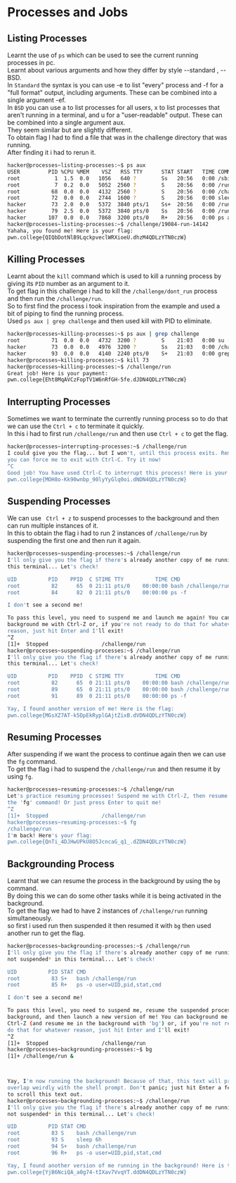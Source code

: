 # Processes and Jobs
## Listing Processes
Learnt the use of `ps` which can be used to see the current running processes in pc.<br>
Learnt about various arguments and how they differ by style --standard , --BSD.<br>
In `Standard` the syntax is you can use -e to list "every" process and -f for a "full format" output, including arguments. These can be combined into a single argument -ef.<br>
In `BSD` you can use a to list processes for all users, x to list processes that aren't running in a terminal, and u for a "user-readable" output. These can be combined into a single argument aux.<br>
They seem similar but are slightly different.<br>
To obtain flag I had to find a file that was in the challenge directory that was running.<br>
After finding it i had to rerun it.<br>
```bash
hacker@processes~listing-processes:~$ ps aux
USER         PID %CPU %MEM    VSZ   RSS TTY      STAT START   TIME COMMAND
root           1  1.5  0.0   1056   640 ?        Ss   20:56   0:00 /sbin/docker-init -- /nix/var/nix/profiles/defa
root           7  0.2  0.0   5052  2560 ?        S    20:56   0:00 /run/dojo/bin/sleep 6h
root          68  0.0  0.0   4132  2560 ?        S    20:56   0:00 /challenge/19084-run-14142
root          72  0.0  0.0   2744  1600 ?        S    20:56   0:00 sleep 6h
hacker        73  2.0  0.0   5372  3840 pts/1    Ss+  20:56   0:00 /run/dojo/bin/ssh-entrypoint
hacker        79  2.5  0.0   5372  3840 pts/0    Ss   20:56   0:00 /run/dojo/bin/ssh-entrypoint
hacker       107  0.0  0.0   7868  3200 pts/0    R+   20:56   0:00 ps aux
hacker@processes~listing-processes:~$ /challenge/19084-run-14142
Yahaha, you found me! Here is your flag:
pwn.college{QIQbDotNlB9LqckpveclWRXioeU.dhzM4QDLzYTN0czW}
```
## Killing Processes
Learnt about the `kill` command which is used to kill a running process by giving its `PID` number as an argument to it.<br>
To get flag in this challenge i had to kill the `/challenge/dont_run` process and then run the `/challenge/run`.<br>
So to first find the process i took inspiration from the example and used a bit of piping to find the running process.<br>
Used `ps aux | grep challenge` and then used kill with PID to eliminate.<br>
```bash
hacker@processes~killing-processes:~$ ps aux | grep challenge
root          71  0.0  0.0   4732  3200 ?        S    21:03   0:00 su -c /challenge/.launcher hacker
hacker        73  0.0  0.0   4976  3200 ?        Ss   21:03   0:00 /challenge/dont_run
hacker        93  0.0  0.0   4140  2240 pts/0    S+   21:03   0:00 grep --color=auto challenge
hacker@processes~killing-processes:~$ kill 73
hacker@processes~killing-processes:~$ /challenge/run
Great job! Here is your payment:
pwn.college{Eht8MqAVCzFopTV1W6nRfGH-5fe.dJDN4QDLzYTN0czW}
```
## Interrupting Processes
Sometimes we want to terminate the currently running process so to do that we can use the `Ctrl + c` to terminate it quickly.<br>
In this i had to first run `/challenge/run` and then use `Ctrl + c` to get the flag.<br>
```bash
hacker@processes~interrupting-processes:~$ /challenge/run
I could give you the flag... but I won't, until this process exits. Remember,
you can force me to exit with Ctrl-C. Try it now!
^C
Good job! You have used Ctrl-C to interrupt this process! Here is your flag:
pwn.college{MOH8o-Kk90wnbp_90lyYyGlq0oi.dNDN4QDLzYTN0czW}
```
## Suspending Processes
We can use ` Ctrl + z` to suspend processes to the background and then can run multiple instances of it.<br>
In this to obtain the flag i had to run 2 instances of `/challenge/run` by suspending the first one and then run it again.<br>
```bash
hacker@processes~suspending-processes:~$ /challenge/run
I'll only give you the flag if there's already another copy of me running in
this terminal... Let's check!

UID          PID    PPID  C STIME TTY          TIME CMD
root          82      65  0 21:11 pts/0    00:00:00 bash /challenge/run
root          84      82  0 21:11 pts/0    00:00:00 ps -f

I don't see a second me!

To pass this level, you need to suspend me and launch me again! You can
background me with Ctrl-Z or, if you're not ready to do that for whatever
reason, just hit Enter and I'll exit!
^Z
[1]+  Stopped                 /challenge/run
hacker@processes~suspending-processes:~$ /challenge/run
I'll only give you the flag if there's already another copy of me running in
this terminal... Let's check!

UID          PID    PPID  C STIME TTY          TIME CMD
root          82      65  0 21:11 pts/0    00:00:00 bash /challenge/run
root          89      65  0 21:11 pts/0    00:00:00 bash /challenge/run
root          91      89  0 21:11 pts/0    00:00:00 ps -f

Yay, I found another version of me! Here is the flag:
pwn.college{MGsXZ7AT-k5DpEkRyplGAjtZixB.dVDN4QDLzYTN0czW}
```
## Resuming Processes
After suspending if we want the process to continue again then we can use the `fg` command.<br>
To get the flag i had to suspend the `/challenge/run` and then resume it by using `fg`.<br>
```bash
hacker@processes~resuming-processes:~$ /challenge/run
Let's practice resuming processes! Suspend me with Ctrl-Z, then resume me with
the 'fg' command! Or just press Enter to quit me!
^Z
[1]+  Stopped                 /challenge/run
hacker@processes~resuming-processes:~$ fg
/challenge/run
I'm back! Here's your flag:
pwn.college{QnTi_4DJHwUPkU8O5JcncaG_q1_.dZDN4QDLzYTN0czW}
```
## Backgrounding Process
Learnt that we can resume the process in the background by using the `bg` command.<br>
By doing this we can do some other tasks while it is being activated in the background.<br>
To get the flag we had to have 2 instances of `/challenge/run` running simultaneously.<br>
so first i used run then suspended it then resumed it with `bg` then used another run to get the flag.<br>
```bash
hacker@processes~backgrounding-processes:~$ /challenge/run
I'll only give you the flag if there's already another copy of me running *and
not suspended* in this terminal... Let's check!

UID          PID STAT CMD
root          83 S+   bash /challenge/run
root          85 R+   ps -o user=UID,pid,stat,cmd

I don't see a second me!

To pass this level, you need to suspend me, resume the suspended process in the
background, and then launch a new version of me! You can background me with
Ctrl-Z (and resume me in the background with 'bg') or, if you're not ready to
do that for whatever reason, just hit Enter and I'll exit!
^Z
[1]+  Stopped                 /challenge/run
hacker@processes~backgrounding-processes:~$ bg
[1]+ /challenge/run &



Yay, I'm now running the background! Because of that, this text will probably
overlap weirdly with the shell prompt. Don't panic; just hit Enter a few times
to scroll this text out.
hacker@processes~backgrounding-processes:~$ /challenge/run
I'll only give you the flag if there's already another copy of me running *and
not suspended* in this terminal... Let's check!

UID          PID STAT CMD
root          83 S    bash /challenge/run
root          93 S    sleep 6h
root          94 S+   bash /challenge/run
root          96 R+   ps -o user=UID,pid,stat,cmd

Yay, I found another version of me running in the background! Here is the flag:
pwn.college{YjB6NciQA_a0g74-tIXav7VvqYT.ddDN4QDLzYTN0czW}
```
